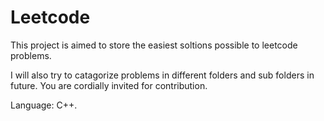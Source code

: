 # Leetcode
This project is aimed to store the easiest soltions possible to leetcode problems.

I will also try to catagorize problems in different folders and sub folders in future. You are cordially invited for contribution.

Language: C++.


